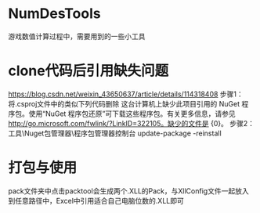 # NumDesTools
游戏数值计算过程中，需要用到的一些小工具
# clone代码后引用缺失问题
https://blog.csdn.net/weixin_43650637/article/details/114318408
步骤1：将.csproj文件中的类似下列代码删除
  <Target Name="EnsureNuGetPackageBuildImports" BeforeTargets="PrepareForBuild">
    <PropertyGroup>
      <ErrorText>这台计算机上缺少此项目引用的 NuGet 程序包。使用“NuGet 程序包还原”可下载这些程序包。有关更多信息，请参见 http://go.microsoft.com/fwlink/?LinkID=322105。缺少的文件是 {0}。</ErrorText>
    </PropertyGroup>
    <Error Condition="!Exists('..\packages\ExcelDna.AddIn.1.6.0\build\ExcelDna.AddIn.props')" Text="$([System.String]::Format('$(ErrorText)', '..\packages\ExcelDna.AddIn.1.6.0\build\ExcelDna.AddIn.props'))" />
    <Error Condition="!Exists('..\packages\ExcelDna.AddIn.1.6.0\build\ExcelDna.AddIn.targets')" Text="$([System.String]::Format('$(ErrorText)', '..\packages\ExcelDna.AddIn.1.6.0\build\ExcelDna.AddIn.targets'))" />
    <Error Condition="!Exists('..\packages\ExcelDna.Interop.15.0.1\build\ExcelDna.Interop.targets')" Text="$([System.String]::Format('$(ErrorText)', '..\packages\ExcelDna.Interop.15.0.1\build\ExcelDna.Interop.targets'))" />
    <Error Condition="!Exists('..\packages\SixLabors.ImageSharp.3.0.1\build\SixLabors.ImageSharp.props')" Text="$([System.String]::Format('$(ErrorText)', '..\packages\SixLabors.ImageSharp.3.0.1\build\SixLabors.ImageSharp.props'))" />
  </Target>
步骤2：工具\Nuget包管理器\程序包管理器控制台
    update-package -reinstall
# 打包与使用
  pack文件夹中点击packtool会生成两个.XLL的Pack，与XllConfig文件一起放入到任意路径中，Excel中引用适合自己电脑位数的.XLL即可
